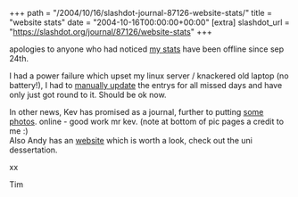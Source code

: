+++
path = "/2004/10/16/slashdot-journal-87126-website-stats/"
title = "website stats"
date = "2004-10-16T00:00:00+00:00"
[extra]
slashdot_url = "https://slashdot.org/journal/87126/website-stats"
+++

<p>apologies to anyone who had noticed <a href="http://timwise.dyndns.org/awstats/awstats.pl?config=timwise&amp;configdir=/etc/awstats">my stats</a> have been offline since sep 24th.</p>
<p>I had a power failure which upset my linux server / knackered old laptop (no battery!), I had to <a href="http://awstats.sourceforge.net/docs/awstats_faq.html#OLDLOG">manually update</a> the entrys for all missed days and have only just got round to it. Should be ok now.</p>
<p>In other news, Kev has promised as a journal, further to putting <a href="http://homepage.ntlworld.com/andy.brook55/kev/">some photos</a>. online - good work mr kev. (note at bottom of pic pages a credit to me<nobr> </nobr>:)<br>Also Andy has an <a href="http://homepage.ntlworld.com/andy.brook55/">website</a> which is worth a look, check out the uni dessertation.</p>
<p>xx</p>
<p>Tim</p>

